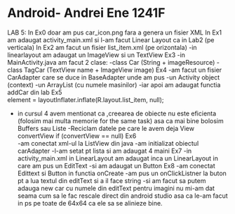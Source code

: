 # Android- Andrei Ene 1241F

LAB 5:
In Ex0 doar am pus car_icon.png fara a genera un fisier XML
In Ex1 am adaugat activity_main.xml si l-am facut Linear Layout ca in Lab2 (pe verticala)
In Ex2 am facut un fisier list_item.xml (pe orizontala)
 -in linearlayout am adaugat un ImageView si un TextView
 Ex3
  -in MainActivity.java am facut 2 clase:
    -class Car (String + imageResource)
    -class TagCar (TextView name + ImageView image)
 Ex4
  -am facut un fisier CarAdapter care se duce in BaseAdapter unde am pus
       -un Activity object (context)
       -un ArrayList (cu numele masinilor)
       -iar apoi am adaugat functia addCar din lab
Ex5       
 element = layoutInflater.inflate(R.layout.list_item, null);
 - in cursul 4 avem mentionat ca ,creearea de obiecte nu este eficienta (folosim mai multa memorie for the same task)
 asa ca mai bine bolosim Buffers sau Liste 
 -Reciclam datele pe care le avem deja
  View convertView
  if (convertView == null)
Ex6  
 -am conectat xml-ul la ListView din java
 -am initializat obiectul carAdapter
 -l-am setat pt lista si am adaugat 4 maini
 Ex7
 -in activity_main.xml in LinearLayout am adaugat inca un LinearLayout in care am pus un EditText
 -si am adaugat un Button
 Ex8
 -am conectat Edittext si Button in functia onCreate
 -am pus un onClickListner la buton pt a lua textul din editText si a il face string
 -si am facut sa putem adauga new car cu numele din editText
 pentru imagini nu mi-am dat seama cum sa le fac rescale direct din android studio asa ca le-am facut in ps pe toate de 64x64 ca ele sa se alinieze bine.
